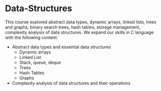 # Data-Structures
This course explored abstract data types, dynamic arrays, linked lists, trees and graphs, binary search trees, hash tables, storage management, complexity analysis of data structures. We expand our skills in C language with the following content:

- Abstract data types and essential data structures
  - Dynamic arrays
  - Linked List
  - Stack, queue, deque
  - Trees
  - Hash Tables
  - Graphs
- Complexity analysis of data structures and their operations

